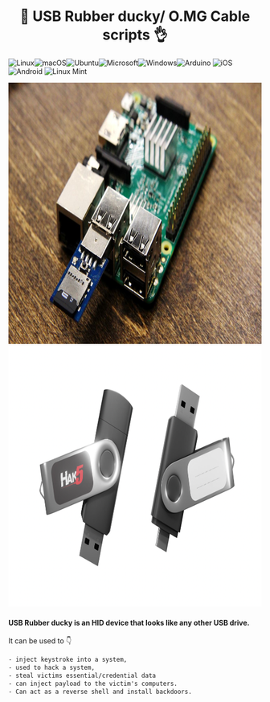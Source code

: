 <h1 align="center"> 🦆 USB Rubber ducky/ O.MG Cable scripts 👌</h1>

![Linux](https://img.shields.io/badge/Linux-FCC624?style=for-the-badge&logo=linux&logoColor=black)![macOS](https://img.shields.io/badge/mac%20os-000000?style=for-the-badge&logo=macos&logoColor=F0F0F0)![Ubuntu](https://img.shields.io/badge/Ubuntu-E95420?style=for-the-badge&logo=ubuntu&logoColor=white)![Microsoft](https://img.shields.io/badge/Microsoft-0078D4?style=for-the-badge&logo=microsoft&logoColor=white)![Windows](https://img.shields.io/badge/Windows-0078D6?style=for-the-badge&logo=windows&logoColor=white)![Arduino](https://img.shields.io/badge/-Arduino-00979D?style=for-the-badge&logo=Arduino&logoColor=white) ![iOS](https://img.shields.io/badge/iOS-000000?style=for-the-badge&logo=ios&logoColor=white) ![Android](https://img.shields.io/badge/Android-3DDC84?style=for-the-badge&logo=android&logoColor=white) ![Linux Mint](https://img.shields.io/badge/Linux%20Mint-87CF3E?style=for-the-badge&logo=Linux%20Mint&logoColor=white)

<img src="usb-rubber-ducky.jpg" height="520" width="1750" >
<img src="usbrubberducky.png" height="520" width="1750" >

#### USB Rubber ducky is an HID device that looks like any other USB drive. 
It can be used to 👇

    - inject keystroke into a system, 
    - used to hack a system, 
    - steal victims essential/credential data 
    - can inject payload to the victim's computers.
    - Can act as a reverse shell and install backdoors.

